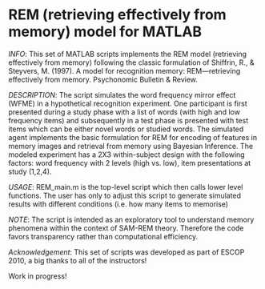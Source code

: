 # REM (retrieving effectively from memory) model for MATLAB

*INFO*: This set of MATLAB scripts implements the REM model
(retrieving effectively from memory) following the classic formulation of
Shiffrin, R., & Steyvers, M. (1997). A model for recognition memory: 
REM—retrieving effectively from memory. Psychonomic Bulletin & Review. 

*DESCRIPTION*: The script simulates the word frequency mirror effect (WFME)
in a hypothetical recognition experiment. One participant is first 
presented during a study phase with a list of words (with high and
low frequency items) and subsequently in a test phase is presented with
test items which can be either novel words or studied words. The
simulated agent implements the basic formulation for REM for encoding of
features in memory images and retrieval from memory using Bayesian
Inference. The modeled experiment has a 2X3 within-subject design with
the following factors: word frequency with 2 levels (high vs. low), item
presentations at study (1,2,4).

*USAGE*: REM_main.m is the top-level script which then calls lower level
functions. The user has only to adjust this script to generate simulated results with different conditions (i.e. how
many items to memorise)

*NOTE*: The script is intended as an exploratory tool to understand memory
phenomena within the context of SAM-REM theory. Therefore the code favors 
transparency rather than computational efficiency. 


*Acknowledgement*: This set of scripts was developed as part of ESCOP 2010, 
a big thanks to all of the instructors!

Work in progress!
